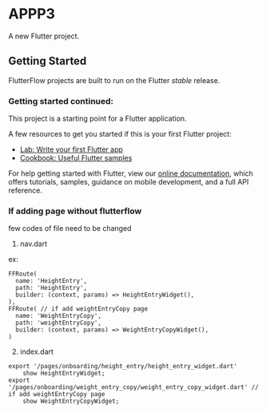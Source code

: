 # APPP3

A new Flutter project.

## Getting Started

FlutterFlow projects are built to run on the Flutter _stable_ release.

### Getting started continued:

This project is a starting point for a Flutter application.

A few resources to get you started if this is your first Flutter project:

- [Lab: Write your first Flutter app](https://flutter.dev/docs/get-started/codelab)
- [Cookbook: Useful Flutter samples](https://flutter.dev/docs/cookbook)

For help getting started with Flutter, view our
[online documentation](https://flutter.dev/docs), which offers tutorials,
samples, guidance on mobile development, and a full API reference.

### If adding page without flutterflow
few codes of file need to be changed
1. nav.dart

ex:
```
FFRoute(
  name: 'HeightEntry',
  path: 'HeightEntry',
  builder: (context, params) => HeightEntryWidget(),
),
FFRoute( // if add weightEntryCopy page
  name: 'WeightEntryCopy',
  path: 'weightEntryCopy',
  builder: (context, params) => WeightEntryCopyWidget(),
)
```
2. index.dart
```
export '/pages/onboarding/height_entry/height_entry_widget.dart'
    show HeightEntryWidget;
export '/pages/onboarding/weight_entry_copy/weight_entry_copy_widget.dart' // if add weightEntryCopy page
    show WeightEntryCopyWidget;
```

